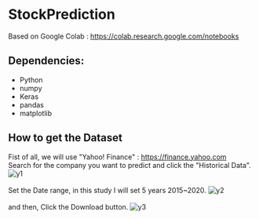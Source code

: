 # StockPrediction

Based on Google Colab : https://colab.research.google.com/notebooks

## Dependencies:
- Python
- numpy
- Keras
- pandas
- matplotlib

## How to get the Dataset

Fist of all, we will use "Yahoo! Finance" : https://finance.yahoo.com
</br>
Search for the company you want to predict and click the "Historical Data".
![y1](https://github.com/par3k/StockPrediction/blob/master/img/yahoo_1.png)
</br>
</br>
Set the Date range, in this study I will set 5 years 2015~2020.
![y2](https://github.com/par3k/StockPrediction/blob/master/img/yahoo_2.png)
</br>
</br>
and then, Click the Download button.
![y3](https://github.com/par3k/StockPrediction/blob/master/img/yahoo_3.png)
